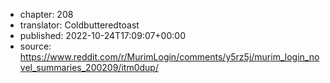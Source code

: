 - chapter: 208
- translator: Coldbutteredtoast
- published: 2022-10-24T17:09:07+00:00
- source: https://www.reddit.com/r/MurimLogin/comments/y5rz5j/murim_login_novel_summaries_200209/itm0dup/
